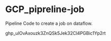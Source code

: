 # GCP_pipreline-job
Pipeline Code to create a job on dataflow.

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
